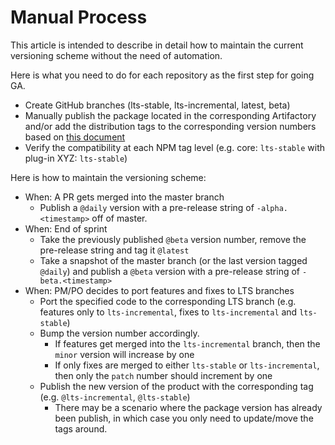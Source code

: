 # Manual Process
This article is intended to describe in detail how to maintain the current versioning scheme without the need of automation.

Here is what you need to do for each repository as the first step for going GA.
- Create GitHub branches (lts-stable, lts-incremental, latest, beta)
- Manually publish the package located in the corresponding Artifactory and/or add the distribution tags to the corresponding version numbers based on [this document](https://docs.google.com/spreadsheets/d/1PsSn1Yvs6L-uh8Y86D9_P5JMbj_2Lv-AOr5BtjXR3H8/edit?usp=sharing)
- Verify the compatibility at each NPM tag level (e.g. core: `lts-stable` with plug-in XYZ: `lts-stable`)

Here is how to maintain the versioning scheme:
- When: A PR gets merged into the master branch
  - Publish a `@daily` version with a pre-release string of `-alpha.<timestamp>` off of master.
- When: End of sprint
  - Take the previously published `@beta` version number, remove the pre-release string and tag it `@latest`
  - Take a snapshot of the master branch (or the last version tagged `@daily`) and publish a `@beta` version with a pre-release string of `-beta.<timestamp>`
- When: PM/PO decides to port features and fixes to LTS branches
  - Port the specified code to the corresponding LTS branch (e.g. features only to `lts-incremental`, fixes to `lts-incremental` and `lts-stable`)
  - Bump the version number accordingly.
    - If features get merged into the `lts-incremental` branch, then the `minor` version will increase by one
    - If only fixes are merged to either `lts-stable` or `lts-incremental`, then only the `patch` number should increment by one
  - Publish the new version of the product with the corresponding tag (e.g. `@lts-incremental`, `@lts-stable`)
    - There may be a scenario where the package version has already been publish, in which case you only need to update/move the tags around.

